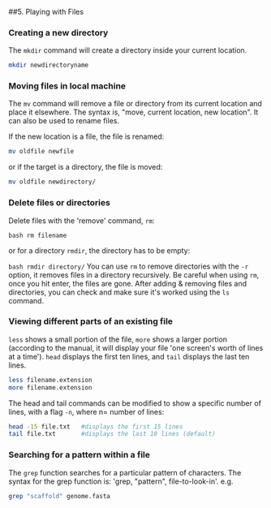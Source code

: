 ##5. Playing with Files

### Creating a new directory 
The `mkdir` command will create a directory inside your current location.
    
```bash
mkdir newdirectoryname 
```

### Moving files in local machine
The `mv` command will remove a file or directory from its current location and place it elsewhere. The syntax is, "move, current location, new location". It can also be used to rename files.

If the new location is a file, the file is renamed:

```bash
mv oldfile newfile
```

 or if the target is a directory, the file is moved:

```bash
mv oldfile newdirectory/  
```

### Delete files or directories
Delete files with the 'remove' command, `rm`:

```bash rm filename```

or for a directory `rmdir`, the directory has to be empty:

```bash rmdir directory/```
You can use `rm` to remove directories with the `-r` option, it removes files in a directory recursively. Be careful when using `rm`, once you hit enter, the files are gone. After adding & removing files and directories, you can check and make sure it's worked using the `ls` command.
    
### Viewing different parts of an existing file
`less` shows a small portion of the file, `more` shows a larger portion (according to the manual, it will display your file 'one screen's worth of lines at a time'). `head` displays the first ten lines, and `tail` displays the last ten lines.

```bash
less filename.extension
more filename.extension
```

The head and tail commands can be modified to show a specific number of lines, with a flag `-n`, where n= number of lines:

```bash
head -15 file.txt   #displays the first 15 lines
tail file.txt       #displays the last 10 lines (default)
```

### Searching for a pattern within a file
The `grep` function searches for a particular pattern of characters. The syntax for the grep function is: 'grep, "pattern", file-to-look-in'.
   e.g. 
   
```bash
grep "scaffold" genome.fasta
```
